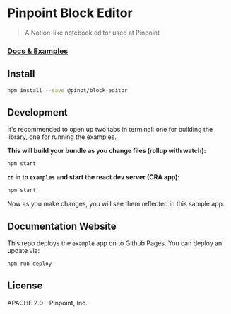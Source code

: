 # Pinpoint Block Editor

> A Notion-like notebook editor used at Pinpoint

### [Docs & Examples](https://pinpt.github.io/block-editor/)

## Install

```bash
npm install --save @pinpt/block-editor
```

## Development

It's recommended to open up two tabs in terminal: one for building the library, one for running the examples.

**This will build your bundle as you change files (rollup with watch):**

```bash
npm start
```

**`cd` in to `examples` and start the react dev server (CRA app):**

```bash
npm start
```

Now as you make changes, you will see them reflected in this sample app.

## Documentation Website

This repo deploys the `example` app on to Github Pages.  You can deploy an update via:

```bash
npm run deploy
```

## License

APACHE 2.0 - Pinpoint, Inc.
